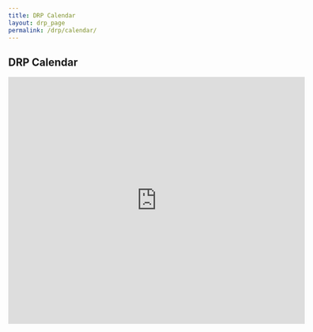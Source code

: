 ```yaml
---
title: DRP Calendar
layout: drp_page
permalink: /drp/calendar/
---
```


<h2 class="mb-3">DRP Calendar</h2>

<iframe src="https://calendar.google.com/calendar/embed?src=virginia.edu_9n2f4rpuqe828d6evcg97096n0%40group.calendar.google.com&ctz=America%2FNew_York" style="border: 0" width="600" height="500" frameborder="0" scrolling="no"></iframe>

